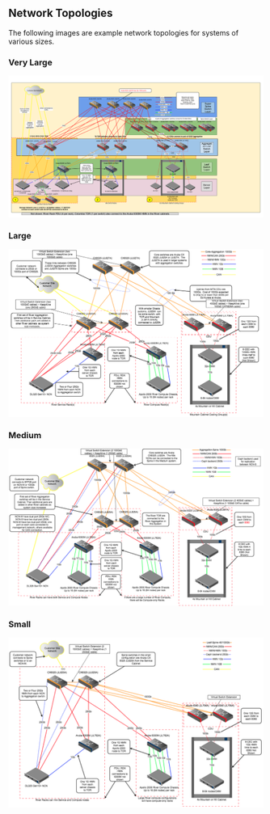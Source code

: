 
## Network Topologies

The following images are example network topologies for systems of various sizes. 

### Very Large 

![](../../../../img/network/management_network/exascale.png)

### Large

![](../../../../img/network/management_network/large.png)

### Medium

![](../../../../img/network/management_network/medium.png)

### Small

![](../../../../img/network/management_network/small.png)